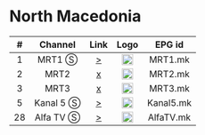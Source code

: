 <h1>North Macedonia</h1>

| #   | Channel        | Link  | Logo | EPG id |
|:---:|:--------------:|:-----:|:----:|:------:|
| 1   | MRT1 Ⓢ | [>](https://s1.teve.mk/tvstanici/6/playlist.m3u8) | <img height="20" src="https://i.imgur.com/EkkyAE0.png"/> | MRT1.mk |
| 2   | MRT2 | [x]() | <img height="20" src="https://i.imgur.com/YvOrUnN.png"/> | MRT2.mk |
| 3   | MRT3 | [x]() | <img height="20" src="https://i.imgur.com/3VZrG4T.png"/> | MRT3.mk |
| 5   | Kanal 5 Ⓢ | [>](https://s2.teve.mk/tvstanici/2/playlist.m3u8) | <img height="20" src="https://i.imgur.com/Qw7N3S2.png"/> | Kanal5.mk |
| 28  | Alfa TV Ⓢ | [>](https://s2.teve.mk/tvstanici/4/playlist.m3u8) | <img height="20" src="https://i.imgur.com/5BSyXfr.png"/> | AlfaTV.mk |
